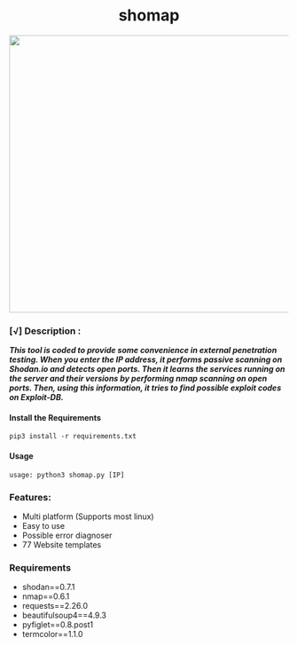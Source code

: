 <h1 align="center">shomap</h1>

<p align="center">
  <img width="670" height="500" src="https://i.hizliresim.com/o73aqmy.jpg">
</p>


### [√] Description :

***This tool is coded to provide some convenience in external penetration testing. When you enter the IP address, it performs passive scanning on Shodan.io and detects open ports. Then it learns the services running on the server and their versions by performing nmap scanning on open ports. Then, using this information, it tries to find possible exploit codes on Exploit-DB.***

#### Install the Requirements

```
pip3 install -r requirements.txt
```

#### Usage

```
usage: python3 shomap.py [IP]
```
### Features:

 - Multi platform (Supports most linux)
 - Easy to use
 - Possible error diagnoser
 - 77 Website templates
 
 ### Requirements
<ul>
  <li>shodan==0.7.1 </li>
  <li>nmap==0.6.1 </li>
  <li>requests==2.26.0 </li>
  <li>beautifulsoup4==4.9.3 </li>
  <li>pyfiglet==0.8.post1 </li>
  <li>termcolor==1.1.0 </li>
</ul>

